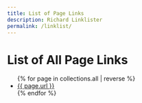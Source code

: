 ```yaml
---
title: List of Page Links
description: Richard Linklister
permalink: /linklist/
---
```

<h1>List of All Page Links</h1>
<ul>
  {% for page in collections.all | reverse %}
    <li><a href="{{ page.url }}">{{ page.url }}</a></li>
  {% endfor %}
</ul>
